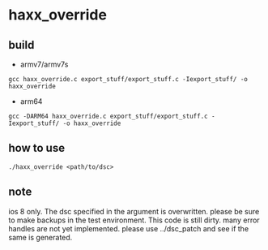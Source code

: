 # haxx_override

## build
- armv7/armv7s
```
gcc haxx_override.c export_stuff/export_stuff.c -Iexport_stuff/ -o haxx_override
```

- arm64
```
gcc -DARM64 haxx_override.c export_stuff/export_stuff.c -Iexport_stuff/ -o haxx_override
```

## how to use
```
./haxx_override <path/to/dsc>
```

## note
ios 8 only.
The dsc specified in the argument is overwritten. please be sure to make backups in the test environment.
This code is still dirty. many error handles are not yet implemented.
please use ../dsc_patch and see if the same is generated.
